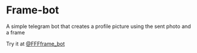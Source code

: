 # Frame-bot
A simple telegram bot that creates a profile picture using the sent photo and a frame

Try it at [@FFFframe_bot](t.me/FFFframe_bot)
